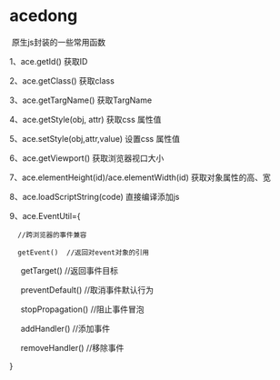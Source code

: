 # acedong

  原生js封装的一些常用函数
  
  1、ace.getId() 获取ID
  
  2、ace.getClass() 获取class
  
  3、ace.getTargName() 获取TargName
  
  4、ace.getStyle(obj, attr) 获取css 属性值
  
  5、ace.setStyle(obj,attr,value) 设置css 属性值
  
  6、ace.getViewport() 获取浏览器视口大小
  
  7、ace.elementHeight(id)/ace.elementWidth(id) 获取对象属性的高、宽
  
  8、ace.loadScriptString(code) 直接编译添加js
  
  9、ace.EventUtil={
  
      //跨浏览器的事件兼容
      
      getEvent()  //返回对event对象的引用
      
      getTarget() //返回事件目标
      
      preventDefault()  //取消事件默认行为
      
      stopPropagation() //阻止事件冒泡
      
      addHandler()  //添加事件
      
      removeHandler() //移除事件
      
  }

